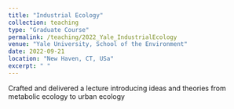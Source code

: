 ```yaml
---
title: "Industrial Ecology"
collection: teaching
type: "Graduate Course"
permalink: /teaching/2022_Yale_IndustrialEcology
venue: "Yale University, School of the Environment"
date: 2022-09-21
location: "New Haven, CT, USa"
excerpt: " "
---
```


Crafted and delivered a lecture introducing ideas and theories from metabolic ecology to urban ecology